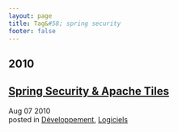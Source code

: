```yaml
---
layout: page
title: Tag&#58; spring security
footer: false
---
```


<div id="blog-archives" class="category">
<h2>2010</h2>

<article>
<h1><a href="/2010/08/07/spring-security-apache-tiles/index.html">Spring Security & Apache Tiles</a></h1>
<time datetime="2010-08-07T00:00:00-06:00" pubdate><span class='month'>Aug</span> <span class='day'>07</span> <span class='year'>2010</span></time>
<footer>
<span class="categories">posted in 
<a href='/categories/développement/'>Développement</a>, <a href='/categories/logiciels/'>Logiciels</a></span>
</footer>
</article>
</div>
